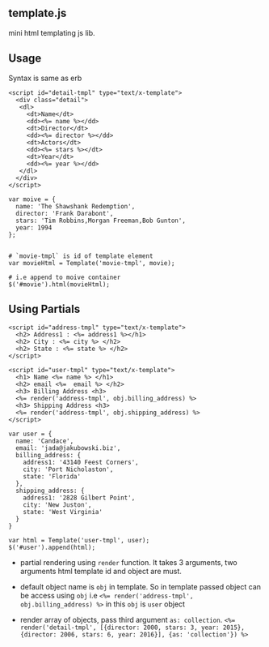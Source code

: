 
template.js
-----------

mini html templating js lib.

Usage
----

Syntax is same as erb

```
<script id="detail-tmpl" type="text/x-template">
  <div class="detail">
   <dl>
     <dt>Name</dt>
     <dd><%= name %></dd>
     <dt>Director</dt>
     <dd><%= director %></dd>
     <dt>Actors</dt>
     <dd><%= stars %></dt>
     <dt>Year</dt>
     <dd><%= year %></dd>
   </dl>
  </div>
</script>

var moive = { 
  name: 'The Shawshank Redemption',
  director: 'Frank Darabont', 
  stars: 'Tim Robbins,Morgan Freeman,Bob Gunton',
  year: 1994
};


# `movie-tmpl` is id of template element
var movieHtml = Template('movie-tmpl', movie);

# i.e append to moive container
$('#movie').html(movieHtml); 	

```

Using Partials
-------

```
<script id="address-tmpl" type="text/x-template">
  <h2> Address1 : <%= address1 %></h1>
  <h2> City : <%= city %> </h2>
  <h2> State : <%= state %> </h2>
</script>

<script id="user-tmpl" type="text/x-template">
  <h1> Name <%= name %> </h1>
  <h2> email <%=  email %> </h2>
  <h3> Billing Address <h3>
  <%= render('address-tmpl', obj.billing_address) %>
  <h3> Shipping Address <h3>
  <%= render('address-tmpl', obj.shipping_address) %>
</script>

var user = {
  name: 'Candace',
  email: 'jada@jakubowski.biz',
  billing_address: {
    address1: '43140 Feest Corners',
    city: 'Port Nicholaston',
    state: 'Florida'
  },
  shipping_address: {
    address1: '2828 Gilbert Point',
    city: 'New Juston',
    state: 'West Virginia'
  }
}

var html = Template('user-tmpl', user);
$('#user').append(html);

```

- partial rendering using `render` function. It takes 3 arguments, two arguments html template id and object are must.
- default object name is `obj` in template. So in template passed object can be access using `obj`
  i.e `<%= render('address-tmpl', obj.billing_address) %>` in this `obj` is `user` object

- render array of objects, pass third argument `as: collection`.
  `<%= render('detail-tmpl', [{director: 2000, stars: 3, year: 2015}, {director: 2006, stars: 6, year: 2016}], {as: 'collection'}) %>`
